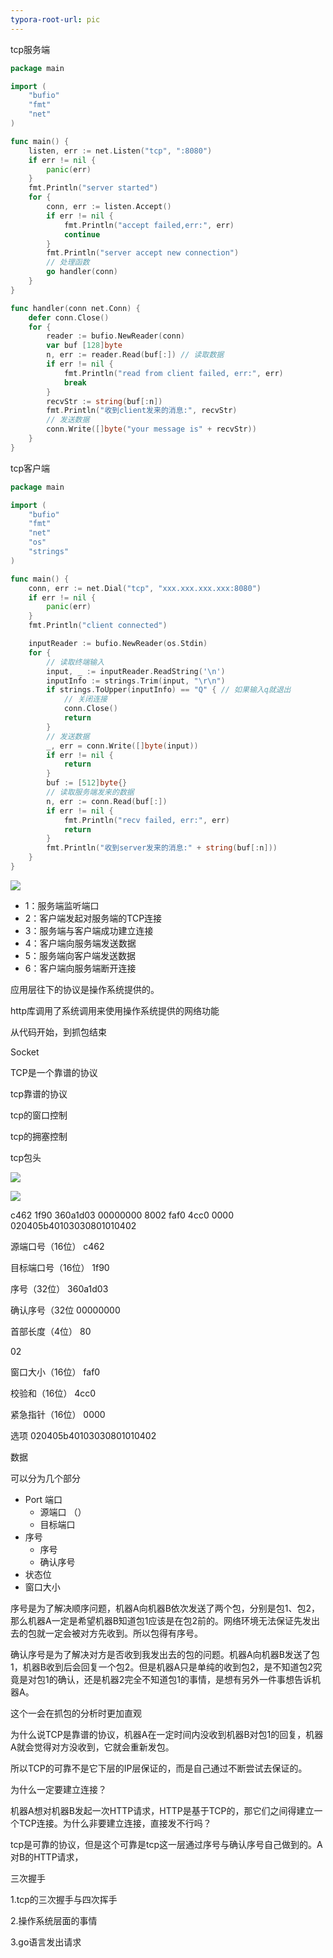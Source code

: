 ```yaml
---
typora-root-url: pic
---
```












tcp服务端

```go
package main

import (
	"bufio"
	"fmt"
	"net"
)

func main() {
	listen, err := net.Listen("tcp", ":8080")
	if err != nil {
		panic(err)
	}
	fmt.Println("server started")
	for {
		conn, err := listen.Accept()
		if err != nil {
			fmt.Println("accept failed,err:", err)
			continue
		}
		fmt.Println("server accept new connection")
		// 处理函数
		go handler(conn)
	}
}

func handler(conn net.Conn) {
	defer conn.Close()
	for {
		reader := bufio.NewReader(conn)
		var buf [128]byte
		n, err := reader.Read(buf[:]) // 读取数据
		if err != nil {
			fmt.Println("read from client failed, err:", err)
			break
		}
		recvStr := string(buf[:n])
		fmt.Println("收到client发来的消息:", recvStr)
		// 发送数据
		conn.Write([]byte("your message is" + recvStr))
	}
}

```



tcp客户端 

```GO
package main

import (
	"bufio"
	"fmt"
	"net"
	"os"
	"strings"
)

func main() {
	conn, err := net.Dial("tcp", "xxx.xxx.xxx.xxx:8080")
	if err != nil {
		panic(err)
	}
	fmt.Println("client connected")

	inputReader := bufio.NewReader(os.Stdin)
	for {
		// 读取终端输入
		input, _ := inputReader.ReadString('\n')
		inputInfo := strings.Trim(input, "\r\n")
		if strings.ToUpper(inputInfo) == "Q" { // 如果输入q就退出
			// 关闭连接
			conn.Close()
			return
		}
		// 发送数据
		_, err = conn.Write([]byte(input))
		if err != nil {
			return
		}
		buf := [512]byte{}
		// 读取服务端发来的数据
		n, err := conn.Read(buf[:])
		if err != nil {
			fmt.Println("recv failed, err:", err)
			return
		}
		fmt.Println("收到server发来的消息:" + string(buf[:n]))
	}
}

```



![](/gotcp代码运行效果.png)

- 1：服务端监听端口
- 2：客户端发起对服务端的TCP连接
- 3：服务端与客户端成功建立连接
- 4：客户端向服务端发送数据
- 5：服务端向客户端发送数据
- 6：客户端向服务端断开连接



应用层往下的协议是操作系统提供的。

http库调用了系统调用来使用操作系统提供的网络功能



从代码开始，到抓包结束

Socket







TCP是一个靠谱的协议

tcp靠谱的协议

tcp的窗口控制

tcp的拥塞控制





tcp包头

![](/tcp包头截图.png)



![](/tcp包头格式.png)

c462 1f90 360a1d03 00000000 8002 faf0 4cc0 0000 020405b40103030801010402



源端口号（16位） c462 

目标端口号（16位） 1f90 

序号（32位） 360a1d03 

确认序号（32位 00000000 

首部长度（4位） 80

02 

窗口大小（16位） faf0 

校验和（16位） 4cc0 

紧急指针（16位） 0000 

选项 020405b40103030801010402

数据



可以分为几个部分

- Port 端口
  - 源端口 （）
  - 目标端口
- 序号
  - 序号
  - 确认序号
- 状态位
- 窗口大小





序号是为了解决顺序问题，机器A向机器B依次发送了两个包，分别是包1、包2，那么机器A一定是希望机器B知道包1应该是在包2前的。网络环境无法保证先发出去的包就一定会被对方先收到。所以包得有序号。

确认序号是为了解决对方是否收到我发出去的包的问题。机器A向机器B发送了包1，机器B收到后会回复一个包2。但是机器A只是单纯的收到包2，是不知道包2究竟是对包1的确认，还是机器2完全不知道包1的事情，是想有另外一件事想告诉机器A。

这个一会在抓包的分析时更加直观



为什么说TCP是靠谱的协议，机器A在一定时间内没收到机器B对包1的回复，机器A就会觉得对方没收到，它就会重新发包。

所以TCP的可靠不是它下层的IP层保证的，而是自己通过不断尝试去保证的。



为什么一定要建立连接？

机器A想对机器B发起一次HTTP请求，HTTP是基于TCP的，那它们之间得建立一个TCP连接。为什么非要建立连接，直接发不行吗？

tcp是可靠的协议，但是这个可靠是tcp这一层通过序号与确认序号自己做到的。A对B的HTTP请求，

三次握手



























1.tcp的三次握手与四次挥手





2.操作系统层面的事情

3.go语言发出请求